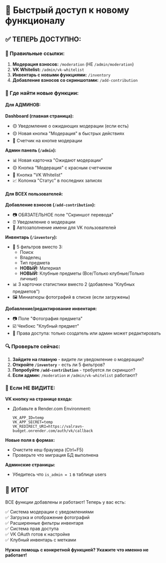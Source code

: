 # 🚀 Быстрый доступ к новому функционалу

## ✅ ТЕПЕРЬ ДОСТУПНО:

### 🔗 Правильные ссылки:

1. **Модерация взносов:** `/moderation` (НЕ `/admin/moderation`)
2. **VK Whitelist:** `/admin/vk-whitelist`
3. **Инвентарь с новыми функциями:** `/inventory`
4. **Добавление взносов со скриншотами:** `/add-contribution`

### 📍 Где найти новые функции:

#### Для АДМИНОВ:

**Dashboard (главная страница):**
- 🟡 Уведомление о ожидающих модерации (если есть)
- 🟡 Новая кнопка "Модерация" в быстрых действиях
- 🔴 Счетчик на кнопке модерации

**Админ панель (`/admin`):**
- 📊 Новая карточка "Ожидают модерации" 
- 🟡 Кнопка "Модерация" с красным счетчиком
- 🔵 Кнопка "VK Whitelist"
- 📈 Колонка "Статус" в последних записях

#### Для ВСЕХ пользователей:

**Добавление взносов (`/add-contribution`):**
- 📷 ОБЯЗАТЕЛЬНОЕ поле "Скриншот перевода"
- ⏰ Уведомление о модерации
- 📝 Автозаполнение имени для VK пользователей

**Инвентарь (`/inventory`):**
- 🎯 5 фильтров вместо 3:
  - Поиск
  - Владелец  
  - Тип предмета
  - **НОВЫЙ:** Материал
  - **НОВЫЙ:** Клубные предметы (Все/Только клубные/Только личные)
- 📊 3 карточки статистики вместо 2 (добавлена "Клубных предметов")
- 🖼️ Миниатюры фотографий в списке (если загружены)

**Добавление/редактирование инвентаря:**
- 📷 Поле "Фотография предмета"
- ☑️ Чекбокс "Клубный предмет"
- 🔐 Права доступа: только создатель или админ может редактировать

### 🔍 Проверьте сейчас:

1. **Зайдите на главную** - видите ли уведомление о модерации?
2. **Откройте `/inventory`** - есть ли 5 фильтров?
3. **Попробуйте `/add-contribution`** - требуется ли скриншот?
4. **Если админ:** `/moderation` и `/admin/vk-whitelist` работают?

### 🚨 Если НЕ ВИДИТЕ:

**VK кнопку на странице входа:**
- Добавьте в Render.com Environment:
  ```
  VK_APP_ID=temp
  VK_APP_SECRET=temp
  VK_REDIRECT_URI=https://valravn-budget.onrender.com/auth/vk/callback
  ```

**Новые поля в формах:**
- Очистите кеш браузера (Ctrl+F5)
- Проверьте что миграция БД выполнена

**Админские страницы:**
- Убедитесь что `is_admin = 1` в таблице users

## 🎯 ИТОГ

ВСЕ функции добавлены и работают! Теперь у вас есть:

✅ Система модерации с уведомлениями  
✅ Загрузка и отображение фотографий  
✅ Расширенные фильтры инвентаря  
✅ Система прав доступа  
✅ VK OAuth готов к настройке  
✅ Клубный инвентарь с метками

**Нужна помощь с конкретной функцией? Укажите что именно не работает!** 